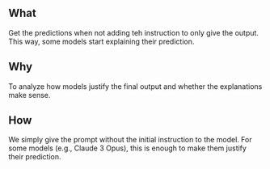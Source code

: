 ## What
Get the predictions when not adding teh instruction to only give the output. This way, some models start explaining their prediction.

## Why
To analyze how models justify the final output and whether the explanations make sense.

## How
We simply give the prompt without the initial instruction to the model. For some models (e.g., Claude 3 Opus), this is enough to make them justify their prediction.